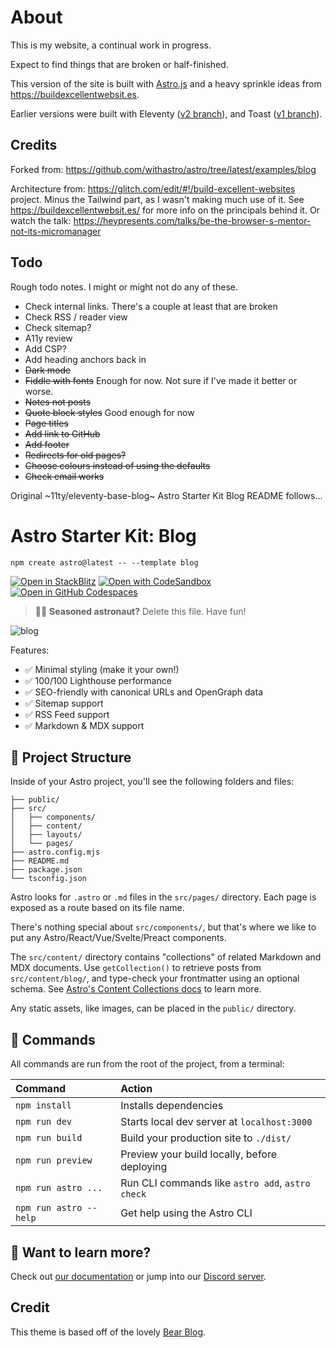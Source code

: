 # About

This is my website, a continual work in progress.

Expect to find things that are broken or half-finished.

This version of the site is built with [Astro.js](https://astro.build/) and a heavy sprinkle ideas from https://buildexcellentwebsit.es.

Earlier versions were built with Eleventy ([v2 branch](https://github.com/m-allanson/mikeallanson.com/tree/v2)), and Toast ([v1 branch](https://github.com/m-allanson/mikeallanson.com/tree/v1)).

## Credits

Forked from: https://github.com/withastro/astro/tree/latest/examples/blog

Architecture from: https://glitch.com/edit/#!/build-excellent-websites project. Minus the Tailwind part, as I wasn't making much use of it. See https://buildexcellentwebsit.es/ for more info on the principals behind it. Or watch the talk: https://heypresents.com/talks/be-the-browser-s-mentor-not-its-micromanager

## Todo

Rough todo notes. I might or might not do any of these.

- Check internal links. There's a couple at least that are broken
- Check RSS / reader view
- Check sitemap?
- A11y review
- Add CSP?
- Add heading anchors back in
- ~~Dark mode~~
- ~~Fiddle with fonts~~ Enough for now. Not sure if I've made it better or worse.
- ~~Notes not posts~~
- ~~Quote block styles~~ Good enough for now
- ~~Page titles~~
- ~~Add link to GitHub~~
- ~~Add footer~~
- ~~Redirects for old pages?~~
- ~~Choose colours instead of using the defaults~~
- ~~Check email works~~

Original ~11ty/eleventy-base-blog~ Astro Starter Kit Blog README follows...

# Astro Starter Kit: Blog

```
npm create astro@latest -- --template blog
```

[![Open in StackBlitz](https://developer.stackblitz.com/img/open_in_stackblitz.svg)](https://stackblitz.com/github/withastro/astro/tree/latest/examples/blog)
[![Open with CodeSandbox](https://assets.codesandbox.io/github/button-edit-lime.svg)](https://codesandbox.io/p/sandbox/github/withastro/astro/tree/latest/examples/blog)
[![Open in GitHub Codespaces](https://github.com/codespaces/badge.svg)](https://codespaces.new/withastro/astro?devcontainer_path=.devcontainer/blog/devcontainer.json)

> 🧑‍🚀 **Seasoned astronaut?** Delete this file. Have fun!

![blog](https://user-images.githubusercontent.com/4677417/186189140-4ef17aac-c3c9-4918-a8c2-ce86ba1bb394.png)

Features:

- ✅ Minimal styling (make it your own!)
- ✅ 100/100 Lighthouse performance
- ✅ SEO-friendly with canonical URLs and OpenGraph data
- ✅ Sitemap support
- ✅ RSS Feed support
- ✅ Markdown & MDX support

## 🚀 Project Structure

Inside of your Astro project, you'll see the following folders and files:

```
├── public/
├── src/
│   ├── components/
│   ├── content/
│   ├── layouts/
│   └── pages/
├── astro.config.mjs
├── README.md
├── package.json
└── tsconfig.json
```

Astro looks for `.astro` or `.md` files in the `src/pages/` directory. Each page is exposed as a route based on its file name.

There's nothing special about `src/components/`, but that's where we like to put any Astro/React/Vue/Svelte/Preact components.

The `src/content/` directory contains "collections" of related Markdown and MDX documents. Use `getCollection()` to retrieve posts from `src/content/blog/`, and type-check your frontmatter using an optional schema. See [Astro's Content Collections docs](https://docs.astro.build/en/guides/content-collections/) to learn more.

Any static assets, like images, can be placed in the `public/` directory.

## 🧞 Commands

All commands are run from the root of the project, from a terminal:

| Command                | Action                                           |
| :--------------------- | :----------------------------------------------- |
| `npm install`          | Installs dependencies                            |
| `npm run dev`          | Starts local dev server at `localhost:3000`      |
| `npm run build`        | Build your production site to `./dist/`          |
| `npm run preview`      | Preview your build locally, before deploying     |
| `npm run astro ...`    | Run CLI commands like `astro add`, `astro check` |
| `npm run astro --help` | Get help using the Astro CLI                     |

## 👀 Want to learn more?

Check out [our documentation](https://docs.astro.build) or jump into our [Discord server](https://astro.build/chat).

## Credit

This theme is based off of the lovely [Bear Blog](https://github.com/HermanMartinus/bearblog/).
